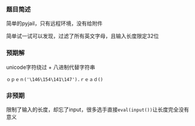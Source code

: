 ### 题目简述

简单的pyjail，只有远程环境，没有给附件

简单试一试可以发现，过滤了所有英文字母，且输入长度限定32位

### 预期解

unicode字符绕过 + 八进制代替字符串

`ｏｐｅｎ('\146\154\141\147').ｒｅａｄ()`

### 非预期

限制了输入的长度，却忘了input，很多选手直接`eval(input())`让长度完全没有意义






